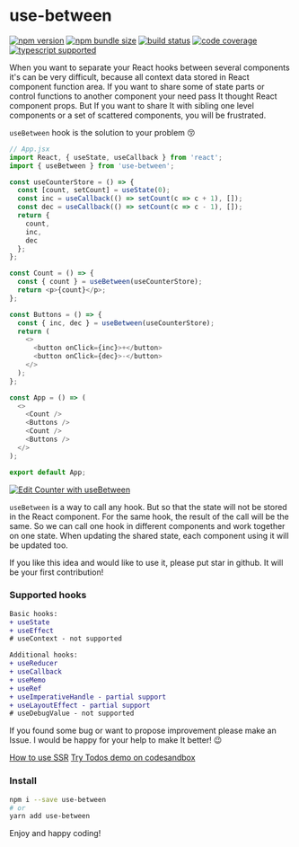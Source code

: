 # use-between

[![npm version](https://img.shields.io/npm/v/use-between?style=flat-square)](https://www.npmjs.com/package/use-between) [![npm bundle size](https://img.shields.io/bundlephobia/minzip/use-between?style=flat-square)](https://bundlephobia.com/result?p=use-between) [![build status](https://img.shields.io/github/workflow/status/betula/use-between/Tests?style=flat-square)](https://github.com/betula/use-between/actions?workflow=Tests) [![code coverage](https://img.shields.io/coveralls/github/betula/use-between?style=flat-square)](https://coveralls.io/github/betula/use-between) [![typescript supported](https://img.shields.io/npm/types/typescript?style=flat-square)](https://github.com/betula/use-between)

When you want to separate your React hooks between several components it's can be very difficult, because all context data stored in React component function area.
If you want to share some of state parts or control functions to another component your need pass It thought React component props. But If you want to share It with sibling one level components or a set of scattered components, you will be frustrated.

`useBetween` hook is the solution to your problem :kissing_closed_eyes:

```javascript
// App.jsx
import React, { useState, useCallback } from 'react';
import { useBetween } from 'use-between';

const useCounterStore = () => {
  const [count, setCount] = useState(0);
  const inc = useCallback(() => setCount(c => c + 1), []);
  const dec = useCallback(() => setCount(c => c - 1), []);
  return {
    count,
    inc,
    dec
  };
};

const Count = () => {
  const { count } = useBetween(useCounterStore);
  return <p>{count}</p>;
};

const Buttons = () => {
  const { inc, dec } = useBetween(useCounterStore);
  return (
    <>
      <button onClick={inc}>+</button>
      <button onClick={dec}>-</button>
    </>
  );
};

const App = () => (
  <>
    <Count />
    <Buttons />
    <Count />
    <Buttons />
  </>
);

export default App;
```
[![Edit Counter with useBetween](https://codesandbox.io/static/img/play-codesandbox.svg)](https://codesandbox.io/s/counter-with-usebetween-v0sji?fontsize=14&hidenavigation=1&theme=dark)

`useBetween` is a way to call any hook. But so that the state will not be stored in the React component. For the same hook, the result of the call will be the same. So we can call one hook in different components and work together on one state. When updating the shared state, each component using it will be updated too.

If you like this idea and would like to use it, please put star in github. It will be your first contribution!

### Supported hooks

```diff
Basic hooks:
+ useState
+ useEffect
# useContext - not supported

Additional hooks:
+ useReducer
+ useCallback
+ useMemo
+ useRef
+ useImperativeHandle - partial support
+ useLayoutEffect - partial support
# useDebugValue - not supported

```

If you found some bug or want to propose improvement please make an Issue. I would be happy for your help to make It better! :wink:

[How to use SSR](./docs/ssr.md)
[Try Todos demo on codesandbox](https://codesandbox.io/s/todos-use-bettwen-8d2th?file=/src/components/todo-list.jsx)

### Install

```bash
npm i --save use-between
# or
yarn add use-between
```

Enjoy and happy coding!
